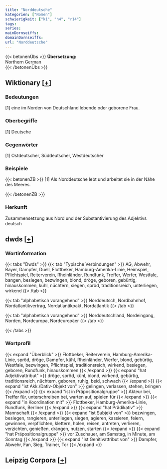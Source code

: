 ```yaml
---
title: "Norddeutsche"
kategorien: ["Nomen"]
schwierigkeit: ["k1", "h4", "r14"]
tags:
series:
mainDornseiffs:
domainDornseiffs:
url: "Norddeutsche"
---
```


{{< betonenÜbs >}}
**Übersetzung:**  
Northern German  
{{< /betonenÜbs >}}

## Wiktionary [[+](https://de.wiktionary.org/wiki/Norddeutsche)]

### Bedeutungen
[1] eine im Norden von Deutschland lebende oder geborene Frau.  

### Oberbegriffe
[1] Deutsche  

### Gegenwörter
[1] Ostdeutscher, Süddeutscher, Westdeutscher  

### Beispiele
{{< betonenZB >}}
[1] Als Norddeutsche lebt und arbeitet sie in der Nähe des Meeres.  

{{< /betonenZB >}}
### Herkunft
Zusammensetzung aus Nord und der Substantivierung des Adjektivs deutsch  



## dwds [[+](https://www.dwds.de/wb/Norddeutsche)]

### Wortinformation
{{< tabs "Dwds" >}}
{{< tab "Typische Verbindungen" >}}
AG, Abwehr, Bayer, Dampfer, Duell, Flottbeker, Hamburg-Amerika-Linie, Heimspiel, Pflichtspiel, Reiterverein, Rheinländer, Rundfunk, Treffer, Werfer, Westfale, bangen, besiegen, bezwingen, blond, dröge, geboren, gebürtig, hinauskommen, kühl, nüchtern, siegen, spröd, traditionsreich, unterliegen, wirkend
{{< /tab >}}

{{< tab "alphabetisch vorangehend" >}}
Norddeutsch, Nordbahnhof, Nordatlantikvertrag, Nordatlantikpakt, Nordatlantik
{{< /tab >}}

{{< tab "alphabetisch vorangehend" >}}
Norddeutschland, Nordeingang, Norden, Nordeuropa, Nordeuropäer
{{< /tab >}}

{{< /tabs >}}

### Wortprofil
{{< expand "Überblick" >}} Flottbeker, Reiterverein, Hamburg-Amerika-Linie, spröd, dröge, Dampfer, kühl, Rheinländer, Werfer, blond, gebürtig, Westfale, bezwingen, Pflichtspiel, traditionsreich, wirkend, besiegen, geboren, Rundfunk, hinauskommen {{< /expand >}}
{{< expand "hat Adjektivattribut" >}} dröge, spröd, kühl, blond, wirkend, gebürtig, traditionsreich, nüchtern, geboren, ruhig, beid, schwach {{< /expand >}}
{{< expand "ist Akk./Dativ-Objekt von" >}} gelingen, verlassen, stehen, bringen {{< /expand >}}
{{< expand "ist in Präpositionalgruppe" >}} Akteur bei, Treffer für, unterschreiben bei, warten auf, spielen für {{< /expand >}}
{{< expand "in Koordination mit" >}} Flottbeker, Hamburg-Amerika-Linie, Rundfunk, Berliner {{< /expand >}}
{{< expand "hat Prädikativ" >}} Mannschaft {{< /expand >}}
{{< expand "ist Subjekt von" >}} bezwingen, besiegen, rangieren, unterliegen, siegen, agieren, kassieren, feiern, gewinnen, verpflichten, klettern, holen, reisen, antreten, verlieren, verzichten, genießen, drängen, nutzen, starten {{< /expand >}}
{{< expand "hat Präpositionalgruppe" >}} vor Zuschauer, am Samstag, in Minute, am Sonntag {{< /expand >}}
{{< expand "ist Genitivattribut von" >}} Dampfer, Abwehr, Fan, Sieg, Trainer, Tor {{< /expand >}}

## Leipzig Corpora [[+](https://corpora.uni-leipzig.de/en/res?word=Norddeutsche&corpusId=deu_newscrawl-public_2018)]

